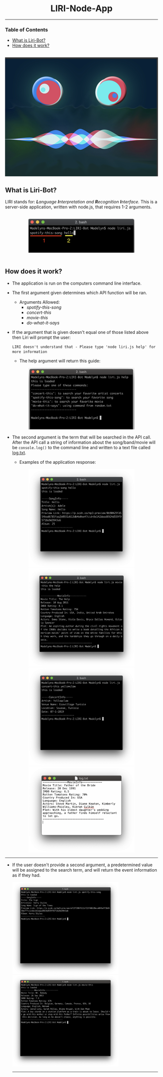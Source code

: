 <div style="text-align:center"><h1>LIRI-Node-App</h1><hr></div>

### Table of Contents 
- [What is Liri-Bot?](#what-is-liri-bot)
- [How does it work?](#how-does-it-work)

<br>

  <div style="text-align:center"><img src="assets/images/liriBot.png"></div>

## What is Liri-Bot?

 LIRI stands for: _**L**anguage **I**nterpretation and **R**ecognition **I**nterface._ 
 This is a server-side application, written with node.js, that requires 1-2 arguments.

 <br>
  <div style="text-align:center"><img src="assets/images/argExample.png" style = "width: 350px"></div>
 <br>


 ## How does it work?

 * The application is run on the computers command line interface. 
 * The first argument given determines which API function will be ran. 

   * Arguments Allowed:
     * *spotify-this-song*
     * *concert-this*
     * *movie-this*
     * *do-what-it-says*
  
  * If the argument that is given doesn't equal one of those listed above then Liri will prompt the user:

       ```
       LIRI doesn't understand that - Please type 'node liri.js help' for more information
       ```

      * The help argument will return this guide:
  
  <div style="text-align:center"><img src="assets/images/Liri-Help.png" style = "width: 350px"></div>


 * The second argument is the term that will be searched in the API call. After the API call a string of information about the song/band/movie will be `console.log()` to the command line and written to a text file called [log.txt](./assets/log.txt).

    * Examples of the application response:


<div style="text-align: center">
  <img src="assets/images/Liri-Spotify.png" style = "width: 350px">
  <img src="assets/images/Liri-Movie.png" style = "width: 350px">
  <img src="assets/images/Liri-Concert.png" style = "width: 350px">
  <img src="assets/images/Liri-log.png" style = "width: 350px">
</div>
<hr>

* If the user doesn't provide a second argument, a predetermined value will be assigned to the search term, and will return the event information as if they had.

  <img src="assets/images/Liri-Spotify-er.png" style = "width: 350px">
  <img src="assets/images/Liri-Movie-er.png" style = "width: 350px">
  <hr>

